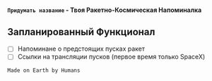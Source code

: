 #### `Придумать название` - Твоя Ракетно-Космическая Напоминалка

## Запланированный Функционал

- [ ] Напоминане о предстоящих пусках ракет
- [ ] Ссылки на трансляции пусков (первое время только SpaceX)

```Made on Earth by Humans```
